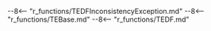 
--8<-- "r_functions/TEDFInconsistencyException.md"
--8<-- "r_functions/TEBase.md"
--8<-- "r_functions/TEDF.md"
